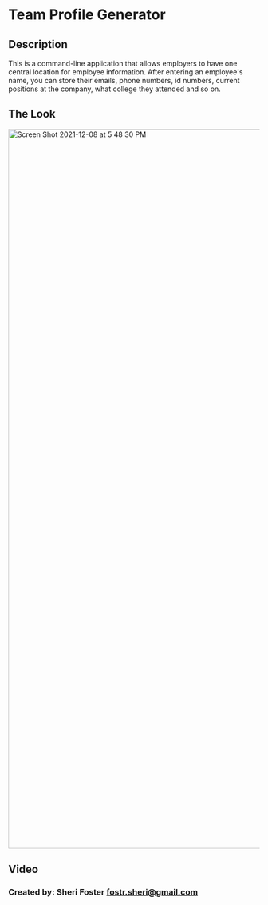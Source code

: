 # Team Profile Generator

## Description

This is a command-line application that allows employers to have one central location for employee information. After entering an employee's name, you can store their emails, phone numbers, id numbers, current positions at the company, what college they attended and so on. 

## The Look

<img width="1440" alt="Screen Shot 2021-12-08 at 5 48 30 PM" src="https://user-images.githubusercontent.com/87589967/145304041-c3408613-40fb-4c72-b38c-7471c979e675.png">


## Video

### Created by: Sheri Foster fostr.sheri@gmail.com

